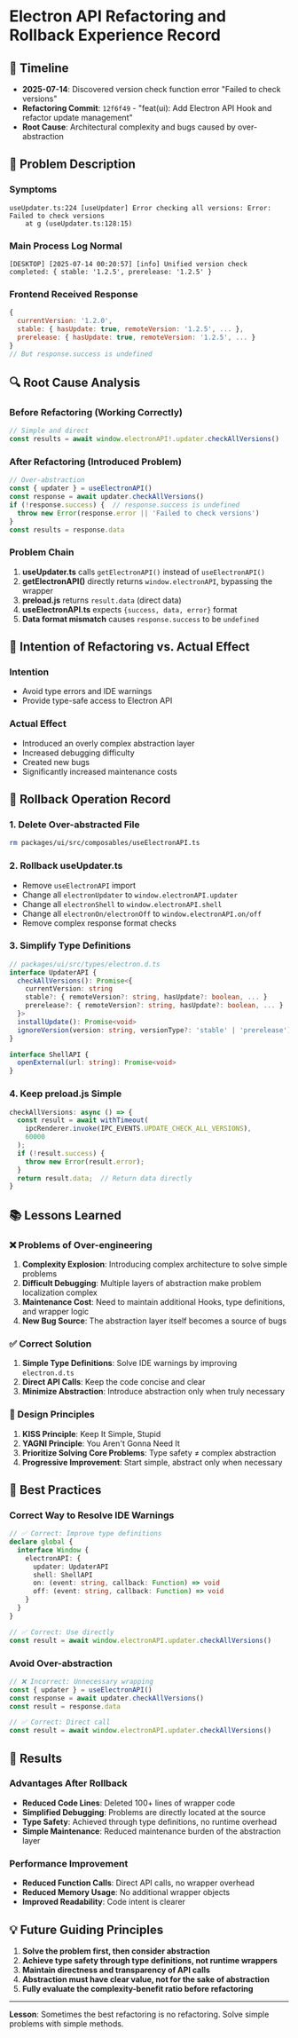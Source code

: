 # Electron API Refactoring and Rollback Experience Record

## 📅 Timeline
- **2025-07-14**: Discovered version check function error "Failed to check versions"
- **Refactoring Commit**: `12f6f49` - "feat(ui): Add Electron API Hook and refactor update management"
- **Root Cause**: Architectural complexity and bugs caused by over-abstraction

## 🚨 Problem Description

### Symptoms
```
useUpdater.ts:224 [useUpdater] Error checking all versions: Error: Failed to check versions
    at g (useUpdater.ts:128:15)
```

### Main Process Log Normal
```
[DESKTOP] [2025-07-14 00:20:57] [info] Unified version check completed: { stable: '1.2.5', prerelease: '1.2.5' }
```

### Frontend Received Response
```javascript
{
  currentVersion: '1.2.0',
  stable: { hasUpdate: true, remoteVersion: '1.2.5', ... },
  prerelease: { hasUpdate: true, remoteVersion: '1.2.5', ... }
}
// But response.success is undefined
```

## 🔍 Root Cause Analysis

### Before Refactoring (Working Correctly)
```typescript
// Simple and direct
const results = await window.electronAPI!.updater.checkAllVersions()
```

### After Refactoring (Introduced Problem)
```typescript
// Over-abstraction
const { updater } = useElectronAPI()
const response = await updater.checkAllVersions()
if (!response.success) {  // response.success is undefined
  throw new Error(response.error || 'Failed to check versions')
}
const results = response.data
```

### Problem Chain
1. **useUpdater.ts** calls `getElectronAPI()` instead of `useElectronAPI()`
2. **getElectronAPI()** directly returns `window.electronAPI`, bypassing the wrapper
3. **preload.js** returns `result.data` (direct data)
4. **useElectronAPI.ts** expects `{success, data, error}` format
5. **Data format mismatch** causes `response.success` to be `undefined`

## 🎯 Intention of Refactoring vs. Actual Effect

### Intention
- Avoid type errors and IDE warnings
- Provide type-safe access to Electron API

### Actual Effect
- Introduced an overly complex abstraction layer
- Increased debugging difficulty
- Created new bugs
- Significantly increased maintenance costs

## 🔄 Rollback Operation Record

### 1. Delete Over-abstracted File
```bash
rm packages/ui/src/composables/useElectronAPI.ts
```

### 2. Rollback useUpdater.ts
- Remove `useElectronAPI` import
- Change all `electronUpdater` to `window.electronAPI.updater`
- Change all `electronShell` to `window.electronAPI.shell`
- Change all `electronOn/electronOff` to `window.electronAPI.on/off`
- Remove complex response format checks

### 3. Simplify Type Definitions
```typescript
// packages/ui/src/types/electron.d.ts
interface UpdaterAPI {
  checkAllVersions(): Promise<{
    currentVersion: string
    stable?: { remoteVersion?: string, hasUpdate?: boolean, ... }
    prerelease?: { remoteVersion?: string, hasUpdate?: boolean, ... }
  }>
  installUpdate(): Promise<void>
  ignoreVersion(version: string, versionType?: 'stable' | 'prerelease'): Promise<void>
}

interface ShellAPI {
  openExternal(url: string): Promise<void>
}
```

### 4. Keep preload.js Simple
```javascript
checkAllVersions: async () => {
  const result = await withTimeout(
    ipcRenderer.invoke(IPC_EVENTS.UPDATE_CHECK_ALL_VERSIONS),
    60000
  );
  if (!result.success) {
    throw new Error(result.error);
  }
  return result.data;  // Return data directly
}
```

## 📚 Lessons Learned

### ❌ Problems of Over-engineering
1. **Complexity Explosion**: Introducing complex architecture to solve simple problems
2. **Difficult Debugging**: Multiple layers of abstraction make problem localization complex
3. **Maintenance Cost**: Need to maintain additional Hooks, type definitions, and wrapper logic
4. **New Bug Source**: The abstraction layer itself becomes a source of bugs

### ✅ Correct Solution
1. **Simple Type Definitions**: Solve IDE warnings by improving `electron.d.ts`
2. **Direct API Calls**: Keep the code concise and clear
3. **Minimize Abstraction**: Introduce abstraction only when truly necessary

### 🎯 Design Principles
1. **KISS Principle**: Keep It Simple, Stupid
2. **YAGNI Principle**: You Aren't Gonna Need It
3. **Prioritize Solving Core Problems**: Type safety ≠ complex abstraction
4. **Progressive Improvement**: Start simple, abstract only when necessary

## 🔧 Best Practices

### Correct Way to Resolve IDE Warnings
```typescript
// ✅ Correct: Improve type definitions
declare global {
  interface Window {
    electronAPI: {
      updater: UpdaterAPI
      shell: ShellAPI
      on: (event: string, callback: Function) => void
      off: (event: string, callback: Function) => void
    }
  }
}

// ✅ Correct: Use directly
const result = await window.electronAPI.updater.checkAllVersions()
```

### Avoid Over-abstraction
```typescript
// ❌ Incorrect: Unnecessary wrapping
const { updater } = useElectronAPI()
const response = await updater.checkAllVersions()
const result = response.data

// ✅ Correct: Direct call
const result = await window.electronAPI.updater.checkAllVersions()
```

## 🎉 Results

### Advantages After Rollback
- **Reduced Code Lines**: Deleted 100+ lines of wrapper code
- **Simplified Debugging**: Problems are directly located at the source
- **Type Safety**: Achieved through type definitions, no runtime overhead
- **Simple Maintenance**: Reduced maintenance burden of the abstraction layer

### Performance Improvement
- **Reduced Function Calls**: Direct API calls, no wrapper overhead
- **Reduced Memory Usage**: No additional wrapper objects
- **Improved Readability**: Code intent is clearer

## 💡 Future Guiding Principles

1. **Solve the problem first, then consider abstraction**
2. **Achieve type safety through type definitions, not runtime wrappers**
3. **Maintain directness and transparency of API calls**
4. **Abstraction must have clear value, not for the sake of abstraction**
5. **Fully evaluate the complexity-benefit ratio before refactoring**

---

**Lesson**: Sometimes the best refactoring is no refactoring. Solve simple problems with simple methods.
